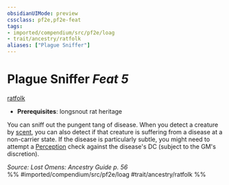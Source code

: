 ```yaml
---
obsidianUIMode: preview
cssclass: pf2e,pf2e-feat
tags:
- imported/compendium/src/pf2e/loag
- trait/ancestry/ratfolk
aliases: ["Plague Sniffer"]
---
```

# Plague Sniffer  *Feat 5*  
[ratfolk](ratfolk-b1.md)  

- **Prerequisites**: longsnout rat heritage

You can sniff out the pungent tang of disease. When you detect a creature by [scent](scent.md), you can also detect if that creature is suffering from a disease at a non-carrier state. If the disease is particularly subtle, you might need to attempt a [Perception](../skills.md#Perception) check against the disease's DC (subject to the GM's discretion).

*Source: Lost Omens: Ancestry Guide p. 56*  
%% #imported/compendium/src/pf2e/loag #trait/ancestry/ratfolk %%